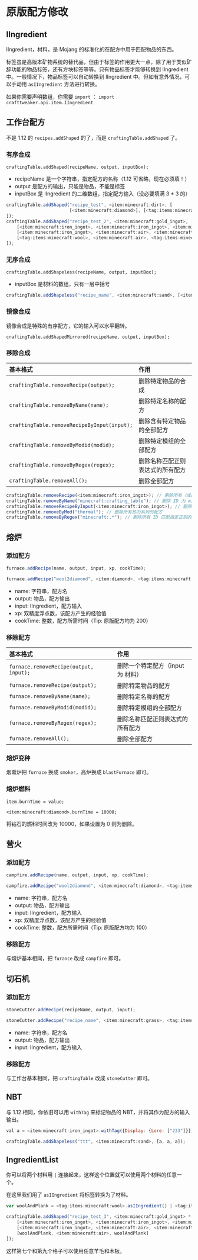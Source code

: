 # 原版配方修改

## IIngredient

IIngredient，材料，是 Mojang 的标准化的在配方中用于匹配物品的东西。

标签虽是高版本矿物系统的替代品，但由于标签的作用更大一点，除了用于类似矿辞功能的物品标签，还有方块标签等等。只有物品标签才能够转换到 IIngredient 中。一般情况下，物品标签可以自动转换到 IIngredient 中。但如有意外情况，可以手动用 `asIIngredient` 方法进行转换。

如果你需要声明数组，你需要 `import` ： `import crafttweaker.api.item.IIngredient`

## 工作台配方

不是 1.12 的 `recipes.addShaped` 的了，而是 `craftingTable.addShaped` 了。

### 有序合成

`craftingTable.addShaped(recipeName, output, inputBox);`

* recipeName 是一个字符串，指定配方的名称（1.12 可省略，现在必须填！）
* output 是配方的输出，只能是物品，不能是标签
* inputBox 是 IIngredient 的二维数组，指定配方输入（没必要填满 3 \* 3 的）

```javascript
craftingTable.addShaped("recipe_test", <item:minecraft:dirt>, [
                        [<item:minecraft:diamond>], [<tag:items:minecraft:wool>]
]);
craftingTable.addShaped("recipe_test_2", <item:minecraft:gold_ingot>, [
    [<item:minecraft:iron_ingot>, <item:minecraft:iron_ingot>, <item:minecraft:iron_ingot>],
    [<item:minecraft:iron_ingot>, <item:minecraft:air>, <item:minecraft:iron_ingot>],
    [<tag:items:minecraft:wool>, <item:minecraft:air>, <tag:items:minecraft:wool>]
]);
```

### 无序合成

`craftingTable.addShapeless(recipeName, output, inputBox);`

* inputBox 是材料的数组，只有一层中括号

```javascript
craftingTable.addShapeless("recipe_name", <item:minecraft:sand>, [<item:minecraft:diamond>, <tag:items:minecraft:planks>]);
```

### 镜像合成

镜像合成是特殊的有序配方，它的输入可以水平翻转。

`craftingTable.addShapedMirrored(recipeName, output, inputBox);`

### 移除合成

| 基本格式 | 作用 |
| :--- | :--- |
| `craftingTable.removeRecipe(output);` | 删除特定物品的合成 |
| `craftingTable.removeByName(name);` | 删除特定名称的配方 |
| `craftingTable.removeRecipeByInput(input);` | 删除含有特定物品的全部配方 |
| `craftingTable.removeByModid(modid);` | 删除特定模组的全部配方 |
| `craftingTable.removeByRegex(regex);` | 删除名称匹配正则表达式的所有配方 |
| `craftingTable.removeAll();` | 删除全部配方 |

```javascript
craftingTable.removeRecipe(<item:minecraft:iron_ingot>); // 删除所有（成品为）铁锭的配方
craftingTable.removeByName("minecraft:crafting_table"); // 删除 ID 为 minecraft:crafting_table 的配方
craftingTable.removeRecipeByInput(<item:minecraft:iron_ingot>); // 删除所有铁锭参与的配方
craftingTable.removeByMod("thermal"); // 删除所有热力系列的配方
craftingTable.removeByRegex("minecraft:.*"); // 删除所有 ID 匹配指定正则的配方
```

## 熔炉

### 添加配方

```javascript
furnace.addRecipe(name, output, input, xp, cookTime);

furnace.addRecipe("wool2diamond", <item:diamond>, <tag:items:minecraft:wool>, 1.0, 200);
```

* name: 字符串，配方名
* output: 物品，配方输出
* input: IIngredient，配方输入
* xp: 双精度浮点数，该配方产生的经验值
* cookTime: 整数，配方所需时间（Tip: 原版配方均为 200）

### 移除配方

| 基本格式 | 作用 |
| :--- | :--- |
| `furnace.removeRecipe(output, input);` | 删除一个特定配方（input 为 材料） |
| `furnace.removeRecipe(output);` | 删除特定物品的配方 |
| `furnace.removeByName(name);` | 删除特定名称的配方 |
| `furnace.removeByModid(modid);` | 删除特定模组的全部配方 |
| `furnace.removeByRegex(regex);` | 删除名称匹配正则表达式的所有配方 |
| `furnace.removeAll();` | 删除全部配方 |

### 熔炉变种

烟熏炉把 `furnace` 换成 `smoker`，高炉换成 `blastFurnace` 即可。

### 熔炉燃料

`item.burnTime = value;`

`<item:minecraft:diamond>.burnTime = 10000;`

将钻石的燃料时间改为 10000，如果设置为 0 则为删除。

## 营火

### 添加配方

```javascript
campfire.addRecipe(name, output, input, xp, cookTime);

campfire.addRecipe("wool2diamond", <item:minecraft:diamond>, <tag:items:minecraft:wool>, 1.0, 100);
```

* name: 字符串，配方名
* output: 物品，配方输出
* input: IIngredient，配方输入
* xp: 双精度浮点数，该配方产生的经验值
* cookTime: 整数，配方所需时间（Tip: 原版配方均为 100）

### 移除配方

与熔炉基本相同，把 `furance` 改成 `campfire` 即可。

## 切石机

### 添加配方

```javascript
stoneCutter.addRecipe(recipeName, output, input);

stoneCutter.addRecipe("recipe_name", <item:minecraft:grass>, <tag:items:minecraft:wool>);
```

* name: 字符串，配方名
* output: 物品，配方输出
* input: IIngredient，配方输入

### 移除配方

与工作台基本相同，把 `craftingTable` 改成 `stoneCutter` 即可。

## NBT

与 1.12 相同，你依旧可以用 `withTag` 来标记物品的 NBT，并将其作为配方的输入输出。

```javascript
val a = <item:minecraft:iron_ingot>.withTag({Display: {Lore: ["233"]}});

craftingTable.addShapeless("ttt", <item:minecraft:sand>, [a, a, a]);
```

## IngredientList

你可以将两个材料用 `|` 连接起来，这样这个位置就可以使用两个材料的任意一个。

在这里我们用了 `asIIngredient` 将标签转换为了材料。

```javascript
var woolAndPlank = <tag:items:minecraft:wool>.asIIngredient() | <tag:items:minecraft:planks>.asIIngredient();

craftingTable.addShaped("recipe_test_3", <item:minecraft:gold_ingot> * 2, [
    [<item:minecraft:iron_ingot>, <item:minecraft:iron_ingot>, <item:minecraft:iron_ingot>],
    [<item:minecraft:iron_ingot>, <item:minecraft:air>, <item:minecraft:iron_ingot>],
    [woolAndPlank, <item:minecraft:air>, woolAndPlank]
]);
```

这样第七个和第九个格子可以使用任意羊毛和木板。
